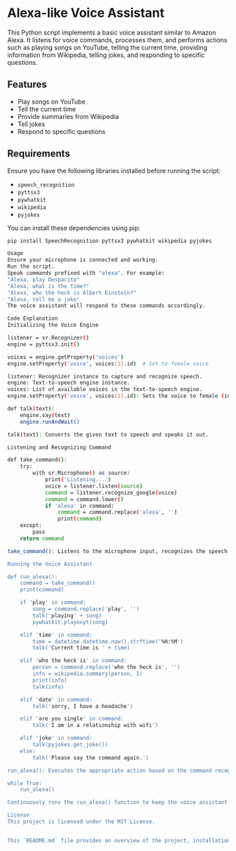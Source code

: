 # Alexa-like Voice Assistant

This Python script implements a basic voice assistant similar to Amazon Alexa. It listens for voice commands, processes them, and performs actions such as playing songs on YouTube, telling the current time, providing information from Wikipedia, telling jokes, and responding to specific questions.

## Features

- Play songs on YouTube
- Tell the current time
- Provide summaries from Wikipedia
- Tell jokes
- Respond to specific questions

## Requirements

Ensure you have the following libraries installed before running the script:
- `speech_recognition`
- `pyttsx3`
- `pywhatkit`
- `wikipedia`
- `pyjokes`

You can install these dependencies using pip:

```bash
pip install SpeechRecognition pyttsx3 pywhatkit wikipedia pyjokes

Usage
Ensure your microphone is connected and working.
Run the script.
Speak commands prefixed with "alexa". For example:
"Alexa, play Despacito"
"Alexa, what is the time?"
"Alexa, who the heck is Albert Einstein?"
"Alexa, tell me a joke"
The voice assistant will respond to these commands accordingly.

Code Explanation
Initializing the Voice Engine

listener = sr.Recognizer()
engine = pyttsx3.init()

voices = engine.getProperty('voices')
engine.setProperty('voice', voices[1].id)  # Set to female voice

listener: Recognizer instance to capture and recognize speech.
engine: Text-to-speech engine instance.
voices: List of available voices in the text-to-speech engine.
engine.setProperty('voice', voices[1].id): Sets the voice to female (index 1).

def talk(text):
    engine.say(text)
    engine.runAndWait()

talk(text): Converts the given text to speech and speaks it out.

Listening and Recognizing Command

def take_command():
    try:
        with sr.Microphone() as source:
            print('Listening...')
            voice = listener.listen(source)
            command = listener.recognize_google(voice)
            command = command.lower()
            if 'alexa' in command:
                command = command.replace('alexa', '')
                print(command)
    except:
        pass
    return command

take_command(): Listens to the microphone input, recognizes the speech using Google's speech recognition, converts it to lowercase, and returns the command after removing the keyword "alexa".

Running the Voice Assistant

def run_alexa():
    command = take_command()
    print(command)

    if 'play' in command:
        song = command.replace('play', '')
        talk('playing' + song)
        pywhatkit.playonyt(song)

    elif 'time' in command:
        time = datetime.datetime.now().strftime('%H:%M')
        talk('Current time is ' + time)

    elif 'who the heck is' in command:
        person = command.replace('who the heck is', '')
        info = wikipedia.summary(person, 1)
        print(info)
        talk(info)

    elif 'date' in command:
        talk('sorry, I have a headache')

    elif 'are you single' in command:
        talk('I am in a relationship with wifi')

    elif 'joke' in command:
        talk(pyjokes.get_joke())
    else:
        talk('Please say the command again.')

run_alexa(): Executes the appropriate action based on the command recognized.

while True:
    run_alexa()

Continuously runs the run_alexa() function to keep the voice assistant active and listening for commands.

License
This project is licensed under the MIT License.


This `README.md` file provides an overview of the project, installation instructions, usage examples, and a brief explanation of the code.
